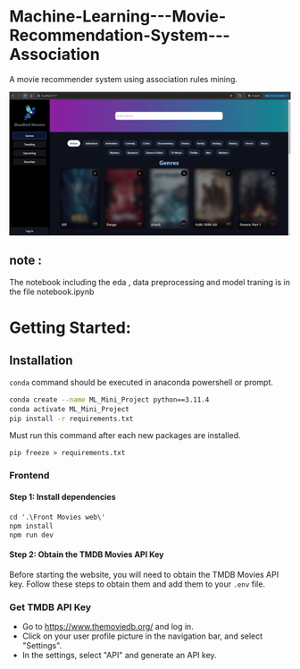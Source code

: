 # Machine-Learning---Movie-Recommendation-System---Association
A movie recommender system using association rules mining.

![Gif demo](./Static/Gif2024.gif)
## note : 
The notebook including the eda , data preprocessing and model traning is in the file notebook.ipynb

# Getting Started:
## Installation
``` conda ``` command should be executed in anaconda powershell or prompt.
```bash
conda create --name ML_Mini_Project python==3.11.4
conda activate ML_Mini_Project
pip install -r requirements.txt
```
Must run this command after each new packages are installed.
```
pip freeze > requirements.txt
```
### Frontend

#### Step 1: Install dependencies
```
cd '.\Front Movies web\'
npm install
npm run dev
```
#### Step 2: Obtain the TMDB Movies API Key

Before starting the website, you will need to obtain the TMDB Movies API key. Follow these steps to obtain them and add them to your `.env` file.

### Get TMDB API Key 

- Go to https://www.themoviedb.org/ and log in.
- Click on your user profile picture in the navigation bar, and select "Settings".
- In the settings, select "API" and generate an API key.
